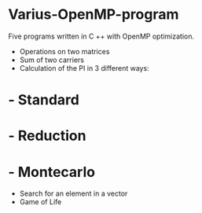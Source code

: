 # Varius-OpenMP-program
Five programs written in C ++ with OpenMP optimization.
- Operations on two matrices
- Sum of two carriers
- Calculation of the PI in 3 different ways:
# - Standard
# - Reduction
# - Montecarlo
- Search for an element in a vector
- Game of Life
